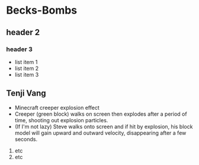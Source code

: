 # Becks-Bombs
## header 2
### header 3
- list item 1
- list item 2
- list item 3
## Tenji Vang
- Minecraft creeper explosion effect
- Creeper (green block) walks on screen then explodes after a period of time, shooting out explosion particles.
- (If I'm not lazy) Steve walks onto screen and if hit by explosion, his block model will gain upward and outward velocity, disappearing after a few seconds.

1. etc
2. etc
